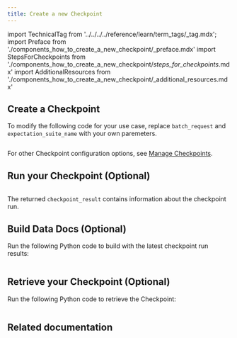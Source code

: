 ```yaml
---
title: Create a new Checkpoint
---
```


import TechnicalTag from '../../../../reference/learn/term_tags/_tag.mdx';
import Preface from './components_how_to_create_a_new_checkpoint/_preface.mdx'
import StepsForCheckpoints from './components_how_to_create_a_new_checkpoint/_steps_for_checkpoints_.mdx'
import AdditionalResources from './components_how_to_create_a_new_checkpoint/_additional_resources.mdx'

<Preface />

<StepsForCheckpoints />

## Create a Checkpoint

To modify the following code for your use case, replace `batch_request` and `expectation_suite_name` with your own paremeters.

```python name="docs/docusaurus/docs/snippets/how_to_create_a_new_checkpoint.py create checkpoint batch_request"
```

For other Checkpoint configuration options, see [Manage Checkpoints](/oss/guides/validation/checkpoints/checkpoint_lp.md).


## Run your Checkpoint (Optional)

```python name="docs/docusaurus/docs/snippets/how_to_create_a_new_checkpoint.py run checkpoint batch_request"
```

The returned `checkpoint_result` contains information about the checkpoint run.

## Build Data Docs (Optional)

Run the following Python code to build <TechnicalTag tag="data_docs" text="Data Docs" /> with the latest checkpoint run results:

```python name="docs/docusaurus/docs/snippets/how_to_create_a_new_checkpoint.py build data docs"
```

## Retrieve your Checkpoint (Optional)

Run the following Python code to retrieve the Checkpoint:

```python name="docs/docusaurus/docs/snippets/how_to_create_a_new_checkpoint.py get checkpoint"
```

## Related documentation
<AdditionalResources />
